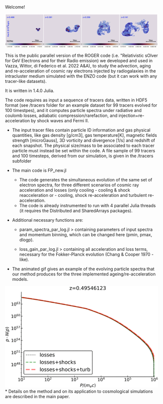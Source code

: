
Welcome!

<img src="pic.png" alt="alt text" width="whatever" height="whatever">

This is the public parallel version of the ROGER code (i.e. "Relativistic sOlver for GeV Electrons and for their Radio emission) we developed and used in Vazza, Wittor, di Federico et al. 2022 A\&A), to study the advection, aging and re-acceleration of cosmic ray electrons injected by radiogalaxies in the intracluster medium simulated with the ENZO code (but it can work with any tracer-like datasets). 

It is written in 1.4.0 Julia. 

The code requires as input a sequence of tracers data, written in HDF5 format (see /tracers folder for an example dataset for 99 tracers evolved for 100 timestpes), and it computes particle spectra under radiative and coulomb losses, adiabatic compression/rarefaction, and injection+re-acceleration by shock waves and Fermi II. 

- The input tracer files contain particle ID information and gas physical quantities, like gas density [g/cm3], gas temperature[K], magnetic fields strength [microGauss],  3D vorticity and divergence [1/s] and redshift of each snapshot. The physical size/mass to be associated to each tracer particle must instead be set within the code. 
A file sample of 99 tracers and 100 timesteps, derived from our simulation, is given in the /tracers subfolder

* The main code is FP_new.jl

     - The code generates the simultaneous evolution of the same set of electron spectra, for three different scenarios of cosmic ray acceleration and losses (only cooling - cooling & shock reacceleration or - cooling, shock re-acceleration and turbulent re-acceleration. 
     - The code is already instrumented to run with 4 parallel Julia threads  (it requires the Distributed and SharedArrays packages).
      

* Additional necessary functions are: 

     - param_spectra_par_log.jl  > containing  parameters of input spectra and momentum binning, which can be changed here (pmin, pmax, dlogp).

     -  loss_gain_par_log.jl   > containing all acceleration and loss terms, necessary for the Fokker-Planck evolution (Chang & Cooper 1970 - like). 

* The animated gif gives an example of the evolving particle spectra that our method produces for the three implemented ageing/re-acceleration models.

<img src="Webp.net-gifmaker (62).gif" alt="alt text" width="whatever" height="whatever">
* Details on the method and on its application to cosmological simulations are described in the main paper. 

